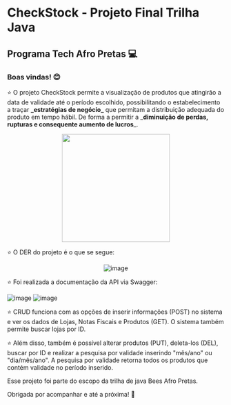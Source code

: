 <h1>CheckStock - Projeto Final Trilha Java
<h2> Programa Tech Afro Pretas 💻

### Boas vindas! 😊

  
⭐ O projeto CheckStock permite a visualização de produtos que atingirão a data de validade até o período escolhido, possibilitando o estabelecimento a traçar **\_estratégias de negócio\_**  que permitam a distribuição adequada do produto em tempo hábil. De forma a permitir a \_**diminuição de perdas, rupturas e consequente aumento de lucros**\_.

<div align="center">
  <img src = "https://github.com/mkalmeida/gestaoestoque-final/assets/130864403/0ab6836f-064d-493a-b39d-6282b216dd1a"
       width="250px"/>
 </div>
  
  
⭐ O DER do projeto é o que se segue:
 
<div align="center">
  
![image](https://github.com/mkalmeida/gestaoestoque-final/assets/130864403/5b09aeea-ca17-4737-8126-32d212f9d10b)
  
</div>
  
⭐ Foi realizada a documentação da API via Swagger:
  
![image](https://github.com/mkalmeida/gestaoestoque-final/assets/130864403/869f3d27-aad5-4dd6-85da-e4e298e42492)
![image](https://github.com/mkalmeida/gestaoestoque-final/assets/130864403/6f8c0079-e50d-4eff-b147-b0aa96cbf848)

⭐ CRUD funciona com as opções de inserir informações (POST) no sistema e ver os dados de Lojas, Notas Fiscais e Produtos (GET). O sistema também permite buscar lojas por ID. 

⭐ Além disso, também é possível alterar produtos (PUT), deleta-los (DEL), buscar por ID e realizar a pesquisa por validade inserindo "mês/ano" ou "dia/mês/ano". A pesquisa por validade retorna todos os produtos que contém validade no período inserido.
 
Esse projeto foi parte do escopo da trilha de java Bees Afro Pretas.
  
Obrigada por acompanhar e até a próxima! 🚀

